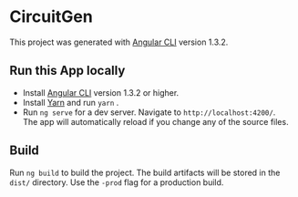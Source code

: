 # CircuitGen

This project was generated with [Angular CLI](https://github.com/angular/angular-cli) version 1.3.2.

## Run this App locally
- Install [Angular CLI](https://github.com/angular/angular-cli) version 1.3.2 or higher.
- Install [Yarn](https://yarnpkg.com/lang/en/) and run `yarn` .
- Run `ng serve` for a dev server. Navigate to `http://localhost:4200/`.  
 The app will automatically reload if you change any of the source files.

## Build

Run `ng build` to build the project. The build artifacts will be stored in the `dist/` directory. Use the `-prod` flag for a production build.
